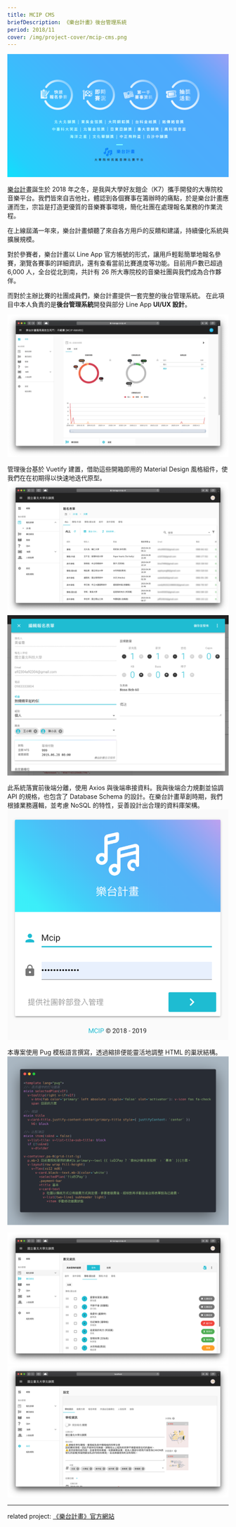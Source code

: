 ```yaml
---
title: MCIP CMS
briefDescription: 《樂台計畫》後台管理系統
period: 2018/11
cover: /img/project-cover/mcip-cms.png
---
```


![](../../assets/img/article/mcip-cms/fb-cover.png)

[樂台計畫](https://mcip.ml/)誕生於 2018 年之冬，是我與大學好友鎧企（K7）攜手開發的大專院校音樂平台。我們皆來自吉他社，體認到各個賽事在籌辦時的痛點，於是樂台計畫應運而生，宗旨是打造更優質的音樂賽事環境，簡化社團在處理報名業務的作業流程。

在上線屆滿一年來，樂台計畫傾聽了來自各方用戶的反饋和建議，持續優化系統與擴展規模。

對於參賽者，樂台計畫以 Line App 官方帳號的形式，讓用戶輕鬆簡單地報名參賽，瀏覽各賽事的詳細資訊，還有查看當前比賽進度等功能。目前用戶數已超過 6,000 人，全台從北到南，共計有 26 所大專院校的音樂社團與我們成為合作夥伴。

而對於主辦比賽的社團成員們，樂台計畫提供一套完整的後台管理系統。
在此項目中本人負責的是**後台管理系統**開發與部分 Line App **UI/UX 設計**。

![管理後台概覽頁面(Dashboard)](../../assets/img/article/mcip-cms/dashboard.png)

管理後台基於 Vuetify 建置，借助這些開箱即用的 Material Design 風格組件，使我們在在初期得以快速地迭代原型。
![參賽者報名列表](../../assets/img/article/mcip-cms/forms.png)
![編輯報名表單](../../assets/img/article/mcip-cms/edit-form.png)

此系統落實前後端分離，使用 Axios 與後端串接資料。我與後端合力規劃並協調 API 的規格，也包含了 Database Schema 的設計。在樂台計畫草創時期，我們根據業務邏輯，並考慮 NoSQL 的特性，妥善設計出合理的資料庫架構。
![登入畫面](../../assets/img/article/mcip-cms/login.png)

本專案使用 Pug 模板語言撰寫，透過縮排便能靈活地調整 HTML 的巢狀結構。
![專案中使用的 Pug 模板](../../assets/img/article/mcip-cms/pug.png)

![編輯賽況資訊](../../assets/img/article/mcip-cms/competition.png)
![設定學校資訊](../../assets/img/article/mcip-cms/config.png)

---

related project: [《樂台計畫》官方網站](/project/mcip)
